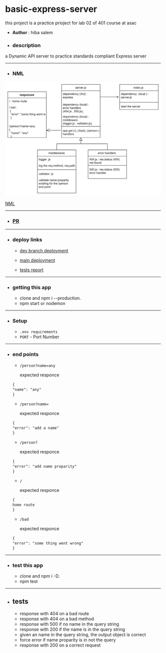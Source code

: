 # basic-express-server

this project is a practice prioject for lab 02 of 401 course at asac

- **Author** : hiba salem

- ### description

a Dynamic API server to practice standards compliant Express server

---

- ### NML

![NML](./lab02.jpg)

[NML](https://app.diagrams.net/#G1SMvHb1PCrpBWPMoXDoaJcEsaH8EGh7c3)

---

- ### [PR]()

---

- ### deploy links

  - [dev branch deployment]()

  - [main deployment]()

  - [tests report]()

---

- ### getting this app

  - clone and npm i --production.
  - npm start or nodemon

---

- ### Setup

  - `.env requirements`
  - `PORT` - Port Number

---

- ### end points

  - `/person?name=any`

    expected responce

  ```
  {
  "name": "any"
  }
  ```

  - `/person?name=`

    expected responce

  ```
  {
  "error": "add a name"
  }
  ```

  - `/person?`

    expected responce

  ```
  {
  "error": "add name proparity"
  }
  ```

  - `/`

    expected responce

  ```
  {
  home route
  }
  ```

  - `/bad`

    expected responce

  ```
  {
  "error": "some thing went wrong"
  }
  ```

---

- ### test this app

  - clone and npm i -D.
  - npm test

---

- ## tests

  - response with 404 on a bad route
  - response with 404 on a bad method
  - response with 500 if no name in the query string
  - response with 200 if the name is in the query string
  - given an name in the query string, the output object is correct
  - force error if name proparity is in not the query
  - response with 200 on a correct request
